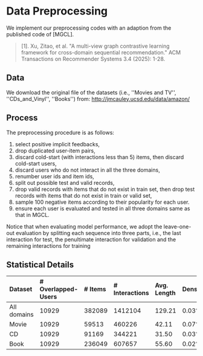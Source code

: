 # Data Preprocessing


We implement our preprocessing codes with an adaption from the published code of [MGCL]. 
>[1]. Xu, Zitao, et al. "A multi-view graph contrastive learning framework for cross-domain sequential recommendation." ACM Transactions on Recommender Systems 3.4 (2025): 1-28.

## Data
We download the original file of the datasets (i.e., ''Movies and TV'', ''CDs_and_Vinyl'', ''Books'') from: http://jmcauley.ucsd.edu/data/amazon/

## Process
The preprocessing procedure is as follows:
1) select positive implicit feedbacks, 
2) drop duplicated user-item pairs, 
3) discard cold-start (with interactions less than 5) items, then discard cold-start users,
4) discard users who do not interact in all the three domains,
5) renumber user ids and item ids, 
6) split out possible test and valid records, 
7) drop valid records with items that do not exist in train set, then drop test records with items that do not exist in train or valid set, 
8) sample 100 negative items according to their popularity for each user.
9) ensure each user is evaluated and tested in all three domains same as that in MGCL.

Notice that when evaluating model performance, we adopt the leave-one-out evaluation by splitting each sequence into three parts, i.e., the last interaction for test, the penultimate interaction for validation and the remaining interactions for training

## Statistical Details

| Dataset     | # Overlapped-Users  | # Items | # Interactions | Avg. Length | Density |
|:------------|:--------            |:--------|:---------------|:------------|:--------|
| All domains | 10929               | 382089  | 1412104        | 129.21      | 0.03%   |
| Movie       | 10929               | 59513   | 460226         | 42.11       | 0.07%   |
| CD          | 10929               | 91169   | 344221         | 31.50       | 0.03%   |
| Book        | 10929               | 236049  | 607657         | 55.60       | 0.02%   |




